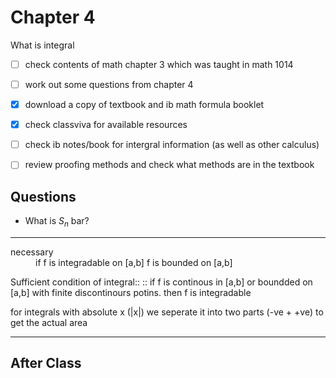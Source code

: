 # Chapter 4

What is integral

- [ ] check contents of math chapter 3 which was taught in math 1014
- [ ] work out some questions from chapter 4
- [x] download a copy of textbook and ib math formula booklet
- [x] check classviva for available resources
- [ ] check ib notes/book for intergral information (as well as other calculus)

- [ ] review proofing methods and check what methods are in the textbook

## Questions

- What is $S_n$ bar?

---

<dl>
<dt>necessary</dt>
<dd>if f is integradable on [a,b] f is bounded on [a,b]
</dd>
</dl>
Sufficient condition of integral::
:: if f is continous in [a,b] or boundded on [a,b] with finite discontinours potins. then f is integradable

for integrals with absolute x (|x|) we seperate it into two parts (-ve + +ve) to get the actual area

---

## After Class
